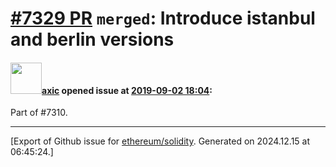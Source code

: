# [\#7329 PR](https://github.com/ethereum/solidity/pull/7329) `merged`: Introduce istanbul and berlin versions

#### <img src="https://avatars.githubusercontent.com/u/20340?v=4" width="50">[axic](https://github.com/axic) opened issue at [2019-09-02 18:04](https://github.com/ethereum/solidity/pull/7329):

Part of #7310.




-------------------------------------------------------------------------------



[Export of Github issue for [ethereum/solidity](https://github.com/ethereum/solidity). Generated on 2024.12.15 at 06:45:24.]
